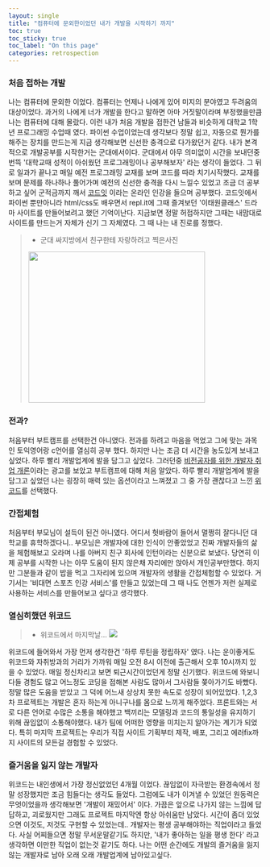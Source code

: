 ```yaml
---
layout: single
title: "컴퓨터에 문외한이었던 내가 개발을 시작하기 까지"
toc: true
toc_sticky: true
toc_label: "On this page"
categories: retrospection
---
```


### 처음 접하는 개발

나는 컴퓨터에 문외한 이었다.
컴퓨터는 언제나 나에게 있어 미지의 분야였고 두려움의 대상이었다. 
과거의 나에게 너가 개발을 한다고 말하면 아마 거짓말이라며 부정했을만큼 나는 컴퓨터에 대해 몰랐다.
이런 내가 처음 개발을 접한건 남들과 비슷하게 대학교 1학년 프로그래밍 수업때 였다.
파이썬 수업이었는데 생각보다 정말 쉽고, 자동으로 뭔가를 해주는 장치를 만드는게 지금 생각해보면 신선한 충격으로 다가왔던거 같다.
내가 본격적으로 개발공부를 시작한거는 군대에서이다.
군대에서 아무 의미없이 시간을 보내던중 번뜩 '대학교때 성적이 아쉬웠던 프로그래밍이나 공부해보자' 라는 생각이 들었다.
그 뒤로 일과가 끝나고 매일 예전 프로그래밍 교재를 보며 코드를 따라 치기시작했다.
교재를 보며 문제를 하나하나 풀어가며 예전의 신선한 충격을 다시 느낄수 있었고 
조금 더 공부하고 싶어 군적금까지 깨서 [코드잇](https://www.codeit.kr/dashboard) 이라는 온라인 인강을 들으며 공부했다. 
코드잇에서 파이썬 뿐만아니라 html/css도 배우면서 repl.it에 그때 즐겨보던 '이태원클래스' 드라마 사이트를 만들어보려고 했던 기억이난다.
지금보면 정말 허접하지만 그때는 내맘대로 사이트를 만드는거 자체가 신기 그 자체였다. 
그 때 나는 내 진로를 정했다.


>- 군대 싸지방에서 친구한테 자랑하려고 찍은사진
><img src="https://images.velog.io/images/gigymi2005/post/59da7ec3-eae1-4d63-bee3-ff479a568013/KakaoTalk_Photo_2021-07-14-12-33-22.jpeg" width='350' height='300'>

### 전과?
처음부터 부트캠프를 선택한건 아니였다. 
전과를 하려고 마음을 먹었고 그에 맞는 과목인 토익영어랑 c언어를 열심히 공부 했다. 
하지만 나는 조금 더 시간을 농도있게 보내고 싶었다. 하루 빨리 개발업계에 발을 담그고 싶었다. 
그러던중 [비전공자를 위한 개발자 취업 개론](https://www.inflearn.com/course/%EA%B0%9C%EB%B0%9C%EC%9E%90-%EC%B7%A8%EC%97%85-%EC%9E%85%EB%AC%B8-%EA%B0%9C%EB%A1%A0/dashboard)이라는 광고를 보았고 부트캠프에 대해 처음 알았다.
하루 빨리 개발업계에 발을 담그고 싶었던 나는 굉장히 매력 있는 옵션이라고 느껴졌고 그 중 가장 괜찮다고 느낀 [위코드](https://wecode.co.kr/?gclid=CjwKCAjw87SHBhBiEiwAukSeUROqFYUATKlv4xu654jGjiVifoztofJkXKdmIkH4jfwpc_PbiuaPghoCdIcQAvD_BwE)를 선택했다. 


### 간접체험
처음부터 부모님이 설득이 된건 아니였다.
어디서 헛바람이 들어서 멀쩡히 잘다니던 대학교를 휴학하겠다니..
부모님은 개발자에 대한 인식이 안좋았었고 진짜 개발자들의 삶을 체험해보고 오라며 나를 아버지 친구 회사에 인턴이라는 신분으로 보냈다.
당연히 이제 공부를 시작한 나는 아무 도움이 된지 않은채 자리에만 앉아서 개인공부만했다.
하지만 그분들과 같이 밥을 먹고 그자리에 있으며 개발자의 생활을 간접체험할 수 있었다. 
거기서는 '비대면 스포츠 인강 서비스'를 만들고 있었는데 그 때 나도 언젠가 저런 실제로 사용하는 서비스를 만들어보고 싶다고 생각했다.

### 열심히했던 위코드
>- 위코드에서 마지막날...
>![](https://images.velog.io/images/gigymi2005/post/e64d3529-a305-4421-8b5d-20b0a357540a/KakaoTalk_Photo_2021-07-14-17-13-44.jpeg)

위코드에 들어와서 가장 먼저 생각한건 '하루 루틴을 정립하자' 였다. 
나는 운이좋게도 위코드와 자취방과의 거리가 가까워 매일 오전 8시 이전에 출근해서 오후 10시까지 있을 수 있었다. 매일 정신차리고 보면 퇴근시간이었던게 정말 신기했다.
위코드에 와보니 다들 경험도 많고 어느정도 코딩을 접해본 사람도 많아서 그사람들 쫒아가기도 바빴다. 정말 많은 도움을 받았고 그 덕에 어느새 상상치 못한 속도로 성장이 되어있었다.
1,2,3 차 프로젝트는 개발은 혼자 하는게 아니구나를 몸으로 느끼게 해주었다. 
프론트와는 서로 다른 언어로 수많은 소통을 해야했고 백끼리는 모델링과 코드의 통일성을 유지하기 위해 끊임없이 소통해야했다. 내가 팀에 어떠한 영향을 미치는지 알아가는 계기가 되었다.
특히 마지막 프로젝트는 우리가 직접 사이트 기획부터 제작, 배포, 그리고 에러fix까지 사이트의 모든걸 경험할 수 있었다.   



### 즐거움을 잃지 않는 개발자
위코드는 내인생에서 가장 정신없었던 4개월 이었다.
끊임없이 자극받는 환경속에서 정말 성장했지만 조금 힘들다는 생각도 들었다.
그럼에도 내가 이겨낼 수 있었던 원동력은 무엇이었을까 생각해보면 '개발이 재밌어서' 이다.
가끔은 앞으로 나가지 않는 느낌에 답답하고, 괴로웠지만 그래도 프로젝트 마지막엔 항상 아쉬움만 남았다. 시간이 좀더 있었으면 이것도, 저것도 구현할 수 있었는데..
개발자는 평생 공부해야하는 직업이라고 들었다.
사실 어찌들으면 정말 무서운말같기도 하지만, '내가 좋아하는 일을 평생 한다' 라고 생각하면 이만한 직업이 없는것 같기도 하다.
나는 어떤 순간에도 개발의 즐거움을 잃지 않는 개발자로 남아 오래 오래 개발업계에 남아있고싶다.
